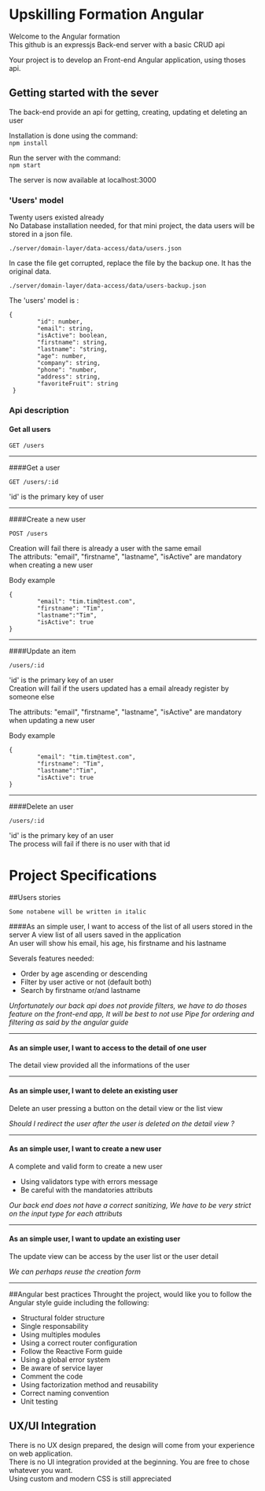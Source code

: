 # Upskilling Formation Angular

Welcome to the Angular formation  
This github is an expressjs Back-end server with a basic CRUD api  
  
Your project is to develop an Front-end Angular application, using thoses api.

## Getting started with the sever

The back-end provide an api for getting, creating, updating et deleting an user
  
    

Installation is done using the command:  
`npm install`

Run the server with the command:  
`npm start`

The server is now available at localhost:3000

### 'Users' model

Twenty users existed already  
No Database installation needed, for that mini project, the data users will be stored in a json file.  
```
./server/domain-layer/data-access/data/users.json
```
In case the file get corrupted, replace the file by the backup one. It has the original data.
```
./server/domain-layer/data-access/data/users-backup.json
```

The 'users' model is :

```
{
        "id": number,
        "email": string,
        "isActive": boolean,
        "firstname": string,
        "lastname": "string,
        "age": number,
        "company": string,
        "phone": "number,
        "address": string,
        "favoriteFruit": string
 }
```


### Api description
#### Get all users
```
GET /users
```

__  __
####Get a user
```
GET /users/:id
```
'id' is the primary key of user

__  ___
####Create a new user
```
POST /users
```
Creation will fail there is already a user with the same email  
The attributs: "email", "firstname", "lastname", "isActive" are mandatory when creating a new user    

Body example  
```
{
        "email": "tim.tim@test.com",
        "firstname": "Tim",
        "lastname":"Tim",
        "isActive": true
}
```
__  __
####Update an item
```
/users/:id
```

'id' is the primary key of an user  
Creation will fail if the users updated has a email
already register by someone else  

The attributs: "email", "firstname", "lastname", "isActive" are mandatory when updating a new user    

Body example  
```
{
        "email": "tim.tim@test.com",
        "firstname": "Tim",
        "lastname":"Tim",
        "isActive": true
}
```
__  __
####Delete an user
```
/users/:id
```

'id' is the primary key of an user  
The process will fail if there is no user with that id




# Project Specifications

##Users stories

```
Some notabene will be written in italic 
```
####As an simple user, I want to access of the list of all users stored in the server
A view list of all users saved in the application   
An user will show his email, his age, his firstname and his lastname
  
Severals features needed:
* Order by age ascending or descending
* Filter by user active or not (default both)
* Search by firstname or/and lastname

*Unfortunately our back api does not provide filters, we have to do thoses feature on the front-end app, It will be best to not use Pipe for ordering and filtering as said by the angular guide*

___
#### As an simple user, I want to access to the detail of one user
The detail view provided all the informations of the user
___
#### As an simple user, I want to delete an existing user
Delete an user pressing a button on the detail view or the list view

*Should I redirect the user after the user is deleted on the detail view ?*   
___
#### As an simple user, I want to create a new user

A complete and valid form to create a new user

* Using validators type with errors message
* Be careful with the mandatories attributs

*Our back end does not have a correct sanitizing, We have to be very strict on the input type for each attributs*
___
#### As an simple user, I want to update an existing user
The update view can be access by the user list or the user detail

*We can perhaps reuse the creation form*
___

##Angular best practices
Throught the project, would like you to follow the Angular style guide including the following:
- Structural folder structure
- Single responsability
- Using multiples modules
- Using a correct router configuration
- Follow the Reactive Form guide
- Using a global error system
- Be aware of service layer
- Comment the code
- Using factorization method and reusability
- Correct naming convention
- Unit testing

## UX/UI Integration
There is no UX design prepared, the design will come from your experience on web application.  
There is no UI integration provided at the beginning. You are free to chose whatever you want.  
Using custom and modern CSS is still appreciated
